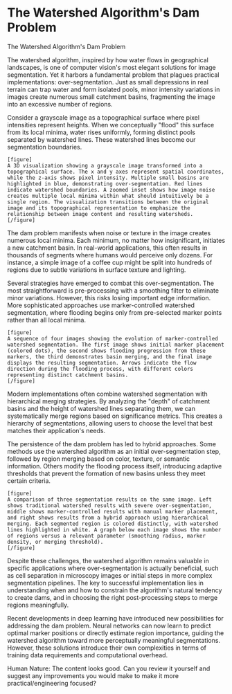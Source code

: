 # The Watershed Algorithm's Dam Problem

The Watershed Algorithm's Dam Problem

The watershed algorithm, inspired by how water flows in geographical landscapes, is one of computer vision's most elegant solutions for image segmentation. Yet it harbors a fundamental problem that plagues practical implementations: over-segmentation. Just as small depressions in real terrain can trap water and form isolated pools, minor intensity variations in images create numerous small catchment basins, fragmenting the image into an excessive number of regions.

Consider a grayscale image as a topographical surface where pixel intensities represent heights. When we conceptually "flood" this surface from its local minima, water rises uniformly, forming distinct pools separated by watershed lines. These watershed lines become our segmentation boundaries.

```
[figure]
A 3D visualization showing a grayscale image transformed into a topographical surface. The x and y axes represent spatial coordinates, while the z-axis shows pixel intensity. Multiple small basins are highlighted in blue, demonstrating over-segmentation. Red lines indicate watershed boundaries. A zoomed inset shows how image noise creates multiple local minima within what should intuitively be a single region. The visualization transitions between the original image and its topographical representation to emphasize the relationship between image content and resulting watersheds.
[/figure]
```

The dam problem manifests when noise or texture in the image creates numerous local minima. Each minimum, no matter how insignificant, initiates a new catchment basin. In real-world applications, this often results in thousands of segments where humans would perceive only dozens. For instance, a simple image of a coffee cup might be split into hundreds of regions due to subtle variations in surface texture and lighting.

Several strategies have emerged to combat this over-segmentation. The most straightforward is pre-processing with a smoothing filter to eliminate minor variations. However, this risks losing important edge information. More sophisticated approaches use marker-controlled watershed segmentation, where flooding begins only from pre-selected marker points rather than all local minima.

```
[figure]
A sequence of four images showing the evolution of marker-controlled watershed segmentation. The first image shows initial marker placement (colored dots), the second shows flooding progression from these markers, the third demonstrates basin merging, and the final image displays the resulting segmentation. Arrows indicate the flow direction during the flooding process, with different colors representing distinct catchment basins.
[/figure]
```

Modern implementations often combine watershed segmentation with hierarchical merging strategies. By analyzing the "depth" of catchment basins and the height of watershed lines separating them, we can systematically merge regions based on significance metrics. This creates a hierarchy of segmentations, allowing users to choose the level that best matches their application's needs.

The persistence of the dam problem has led to hybrid approaches. Some methods use the watershed algorithm as an initial over-segmentation step, followed by region merging based on color, texture, or semantic information. Others modify the flooding process itself, introducing adaptive thresholds that prevent the formation of new basins unless they meet certain criteria.

```
[figure]
A comparison of three segmentation results on the same image. Left shows traditional watershed results with severe over-segmentation, middle shows marker-controlled results with manual marker placement, and right shows results from a hybrid approach using hierarchical merging. Each segmented region is colored distinctly, with watershed lines highlighted in white. A graph below each image shows the number of regions versus a relevant parameter (smoothing radius, marker density, or merging threshold).
[/figure]
```

Despite these challenges, the watershed algorithm remains valuable in specific applications where over-segmentation is actually beneficial, such as cell separation in microscopy images or initial steps in more complex segmentation pipelines. The key to successful implementation lies in understanding when and how to constrain the algorithm's natural tendency to create dams, and in choosing the right post-processing steps to merge regions meaningfully.

Recent developments in deep learning have introduced new possibilities for addressing the dam problem. Neural networks can now learn to predict optimal marker positions or directly estimate region importance, guiding the watershed algorithm toward more perceptually meaningful segmentations. However, these solutions introduce their own complexities in terms of training data requirements and computational overhead.

Human Nature: The content looks good. Can you review it yourself and suggest any improvements you would make to make it more practical/engineering focused?